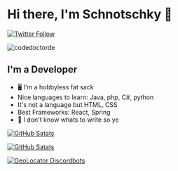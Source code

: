 # Hi there, I'm Schnotschky 👋 

[![Twitter Follow](https://img.shields.io/twitter/follow/schnoggy3?color=1DA1F2&logo=twitter&style=for-the-badge)](https://twitter.com/intent/follow?original_referer=https%3A%2F%2Fgithub.com%2Schnoggy3&screen_name=Schnoggy3)

<p align="left"> <img src="https://komarev.com/ghpvc/?username=codedoctorde" alt="codedoctorde" /> </p>

## I'm a Developer

- 🖥 I'm a hobbyless fat sack
- Nice languages to learn: Java, php, C#, python
- It's not a language but HTML, CSS
- Best Frameworks: React, Spring
- 🔭 I don't know whats to write so ye

[![GitHub Satats](https://github-readme-stats.vercel.app/api/top-langs/?username=Schnoggy&layout=compact&theme=radical)](https://github.com/schnoggy)

[![GitHub Satats](https://github-readme-stats.vercel.app/api?username=Schnoggy&show_icons=true&theme=radical)](https://github.com/schnoggy)

[![GeoLocator Discordbots](https://top.gg/api/widget/962333791798575155.svg)](https://top.gg/bot/962333791798575155)
